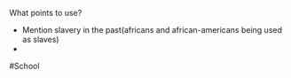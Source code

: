 What points to use? 

- Mention slavery in the past(africans and african-americans being used as slaves)
- 

#School 